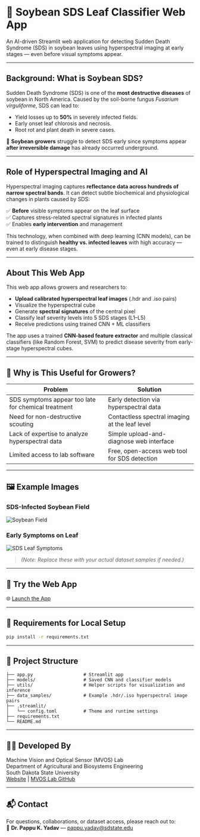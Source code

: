 # 🌱 Soybean SDS Leaf Classifier Web App

An AI-driven Streamlit web application for detecting Sudden Death Syndrome (SDS) in soybean leaves using hyperspectral imaging at early stages — even before visual symptoms appear.

---

##  Background: What is Soybean SDS?

Sudden Death Syndrome (SDS) is one of the **most destructive diseases** of soybean in North America. Caused by the soil-borne fungus *Fusarium virguliforme*, SDS can lead to:

- Yield losses up to **50%** in severely infected fields.
- Early onset leaf chlorosis and necrosis.
- Root rot and plant death in severe cases.

🌾 **Soybean growers** struggle to detect SDS early since symptoms appear **after irreversible damage** has already occurred underground.

---

## Role of Hyperspectral Imaging and AI

Hyperspectral imaging captures **reflectance data across hundreds of narrow spectral bands**. It can detect subtle biochemical and physiological changes in plants caused by SDS:

✅ **Before** visible symptoms appear on the leaf surface  
✅ Captures stress-related spectral signatures in infected plants  
✅ Enables **early intervention** and management

This technology, when combined with deep learning (CNN models), can be trained to distinguish **healthy vs. infected leaves** with high accuracy — even at early disease stages.

---

## About This Web App

This web app allows growers and researchers to:

- **Upload calibrated hyperspectral leaf images** (.hdr and .iso pairs)
- Visualize the hyperspectral cube
- Generate **spectral signatures** of the central pixel
- Classify leaf severity levels into 5 SDS stages (L1–L5)
- Receive predictions using trained CNN + ML classifiers

The app uses a trained **CNN-based feature extractor** and multiple classical classifiers (like Random Forest, SVM) to predict disease severity from early-stage hyperspectral cubes.

---

## 🌿 Why is This Useful for Growers?

| Problem | Solution |
|--------|----------|
| SDS symptoms appear too late for chemical treatment | Early detection via hyperspectral data |
| Need for non-destructive scouting | Contactless spectral imaging at the leaf level |
| Lack of expertise to analyze hyperspectral data | Simple upload-and-diagnose web interface |
| Limited access to lab software | Free, open-access web tool for SDS detection |

---

## 🖼 Example Images

### SDS-Infected Soybean Field  
![Soybean Field](https://upload.wikimedia.org/wikipedia/commons/thumb/f/f2/Soybean_field_with_SDS.jpg/800px-Soybean_field_with_SDS.jpg)

### Early Symptoms on Leaf  
![SDS Leaf Symptoms](https://www.researchgate.net/profile/Madeline-Lakatos/publication/349101840/figure/fig1/AS:990989046906882@1612479416561/Symptoms-of-sudden-death-syndrome-on-soybean-leaves-Image-credit-M-Lakatos-ISU.ppm)

> *(Note: Replace these with your actual dataset samples if needed.)*

---

## 🚀 Try the Web App

🌐 [Launch the App](https://sdsumvoslabsoybeansds.streamlit.app)

---

## 🧪 Requirements for Local Setup

```bash
pip install -r requirements.txt
```

---

## 📁 Project Structure

```
├── app.py                   # Streamlit app
├── models/                  # Saved CNN and classifier models
├── utils/                   # Helper scripts for visualization and inference
├── data_samples/            # Example .hdr/.iso hyperspectral image pairs
├── .streamlit/
│   └── config.toml          # Theme and runtime settings
├── requirements.txt
└── README.md
```

---

## 👨‍🔬 Developed By

Machine Vision and Optical Sensor (MVOS) Lab  
Department of Agricultural and Biosystems Engineering  
South Dakota State University  
[Website](https://www.sdstate.edu/agricultural-biosystems-engineering) | [MVOS Lab GitHub](https://github.com/mvoslab)

---

## 📬 Contact

For questions, collaborations, or dataset access, please reach out to:  
📧 **Dr. Pappu K. Yadav** — pappu.yadav@sdstate.edu


